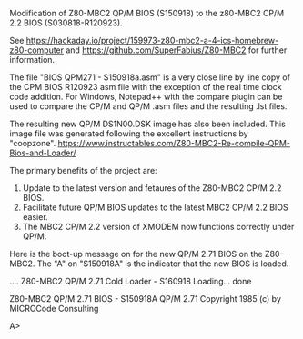 Modification of Z80-MBC2 QP/M BIOS (S150918) to the z80-MBC2 CP/M 2.2 BIOS (S030818-R120923).

See https://hackaday.io/project/159973-z80-mbc2-a-4-ics-homebrew-z80-computer and
   https://github.com/SuperFabius/Z80-MBC2 for further information.

The file "BIOS QPM271 - S150918a.asm" is a very close line by line copy of the 
  CPM BIOS R120923 asm file with the exception of the real time clock code addition.
For Windows, Notepad++ with the compare plugin can be used to compare the CP/M
  and QP/M .asm files and the resulting .lst files.

The resulting new QP/M DS1N00.DSK image has also been included.
This image file was generated following the excellent instructions by "coopzone".
   https://www.instructables.com/Z80-MBC2-Re-compile-QPM-Bios-and-Loader/

The primary benefits of the project are:
1) Update to the latest version and fetaures of the Z80-MBC2 CP/M 2.2 BIOS.
2) Facilitate future QP/M BIOS updates to the latest MBC2 CP/M 2.2 BIOS easier.
3) The MBC2 CP/M 2.2 version of XMODEM now functions correctly under QP/M.

Here is the boot-up message on for the new QP/M 2.71 BIOS on the Z80-MBC2.
  The "A" on "S150918A" is the indicator that the new BIOS is loaded.

....
Z80-MBC2 QP/M 2.71 Cold Loader - S160918
Loading... done

Z80-MBC2 QP/M 2.71 BIOS - S150918A
QP/M 2.71 Copyright 1985 (c) by MICROCode Consulting

A>
